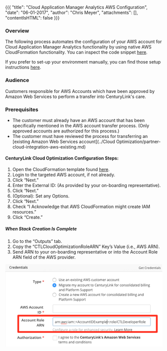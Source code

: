 {{{
  "title": "Cloud Application Manager Analytics AWS Configuration",
  "date": "06-01-2017",
  "author": "Chris Meyer",
  "attachments": [],
  "contentIsHTML": false
}}}

### Overview
The following process automates the configuration of your AWS account for Cloud Application Manager Analytics functionality by using native AWS CloudFormation functionality. You can inspect the code snippet [here](https://s3.us-east-2.amazonaws.com/ctl-cloudoptimization/CTLCloudOptimizationIAMPolicy.template.json).

If you prefer to set-up your environment manually, you can find those setup instructions [here](CloudApplicationManagerAnalyticsAWSSetup-Manual.md).  

### Audience

Customers responsible for AWS Accounts which have been approved by Amazon Web Services to perform a transfer into CenturyLink's care.

### Prerequisites

* The customer must already have an AWS account that has been specifically mentioned in the AWS account transfer process. (Only approved accounts are authorized for this process.)
* The customer must have reviewed the process for transferring an [existing Amazon Web Services account](../Cloud Optimization/partner-cloud-integration-aws-existing.md)

#### CenturyLink Cloud Optimization Configuration Steps:
1. Open the CloudFormation template found [here](https://console.aws.amazon.com/cloudformation/home?region=us-east-2#/stacks/new?stackName=CTL-CloudOptimization-IAM-Stack&templateURL=https%3A%2F%2Fs3.us-east-2.amazonaws.com%2Fctl-cloudoptimization%2FCTLCloudOptimizationIAMPolicy.template.json).
2. Login to the targeted AWS account, if not already.
3. Click “Next.”
4. Enter the External ID: (As provided by your on-boarding representative).
5. Click “Next.”
6. (Optional): Set any Options.
7. Click “Next.”
8. Check “I Acknowledge that AWS CloudFormation might create IAM resources.”
9. Click “Create.”

##### When Stack Creation Is Complete
1. Go to the “Outputs” tab.
2. Copy the “CTLCloudOptimizationRoleARN” Key’s Value (i.e., AWS ARN).
3. Send ARN to your on-boarding representative or into the Account Role ARN field of the AWS provider.

  ![Account Role ARN](../../images/cloud-application-manager/CINT_AWS_AccountRoleARN.1.png)
